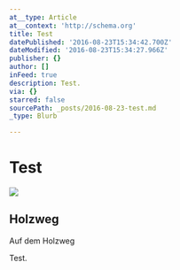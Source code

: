 ```yaml
---
at__type: Article
at__context: 'http://schema.org'
title: Test
datePublished: '2016-08-23T15:34:42.700Z'
dateModified: '2016-08-23T15:34:27.966Z'
publisher: {}
author: []
inFeed: true
description: Test.
via: {}
starred: false
sourcePath: _posts/2016-08-23-test.md
_type: Blurb

---
```

# Test

<article style=""><img src="https://the-grid-user-content.s3-us-west-2.amazonaws.com/08cb201a-4065-4080-b7fb-266c09704e9e.jpg" /><h1>Holzweg</h1><p>Auf dem Holzweg</p></article>

Test.